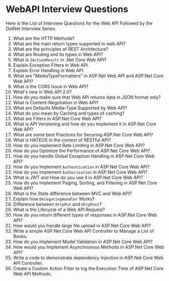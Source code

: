 # WebAPI Interview Questions
Here is the List of Interview Questions for the Web API Followed by the DotNet Interview Series.<br />
1. What are the HTTP Methods? <br />
2. What are the main return types supported in web API? <br />
3. What are the principles of REST Architecture? <br />
4. What are Routing and its types in Web API? <br />
5. What is `IActionResult` in .Net Core Web API? <br />
6. Explain Exception Filters in Web API. <br />
7. Explain Error Handling in Web API. <br />
8. What are "MediaTypeFormatters" in ASP.Net Web API and ASP.Net Core Web API? <br />
9. What is the CORS Issue in Web API? <br />
10. What's new in Web API 2.0? <br />
11. How do you make sure that Web API returns data in JSON format only? <br />
12. What is Content-Negotiation in Web API? <br />
13. What are Defaults Media-Type Supported by Web API? <br />
14. What do you mean by Caching and types of caching? <br />
15. What are Filters in ASP.Net Core Web API?<br />
16. What is API Versioning and how do you Implement it in ASP.Net Core Web API? <br />
17. What are some best Practices for Securing ASP.Net Core Web API? <br />
18. What is HATEOS in the context of RESTful API? <br />
19. How do you implement Rate Limiting in ASP.Net Core Web API? <br />
20. How do you Optimize the Performance of ASP.Net Core Web API? <br />
21. How do you handle Global Exception Handling in ASP.Net Core Web API? <br />
22. How do you Implement `Authentication` in ASP.Net Core Web API? <br />
23. How do you Implement `Authorization` in ASP.Net Core Web API? <br />
24. What is JWT and How do you use it in ASP.Net Core Web API? <br />
25. How do you Implement Paging, Sorting, and Filtering in ASP.Net Core Web API? <br />
26. What is the State difference between MVC and Web API? <br />
27. Explain how `DelegatingHandler` Works? <br />
28. Difference between `HttpPut` and `HttpPost`? <br />
29. What is the Lifecycle of a Web API Request? <br />
30. How do you return different types of responses in ASP.Net Core Web API? <br />
31. How would you handle large file upload in ASP.Net Core Web API? <br />
32. Write a simple ASP.Net Core Web API Controller to Manage a List of Books. <br />
33. How do you Implement Model Validation in ASP.Net Core Web API? <br />
34. How would you Implement Asynchronous Methods in ASP.Net Core Web API? <br />
35. Write a code to demonstrate dependency Injection in ASP.Net Core Web API Controller. <br />
36. Create a Custom Action Filter to log the Execution Time of ASP.Net Core Web API Methods. <br />
